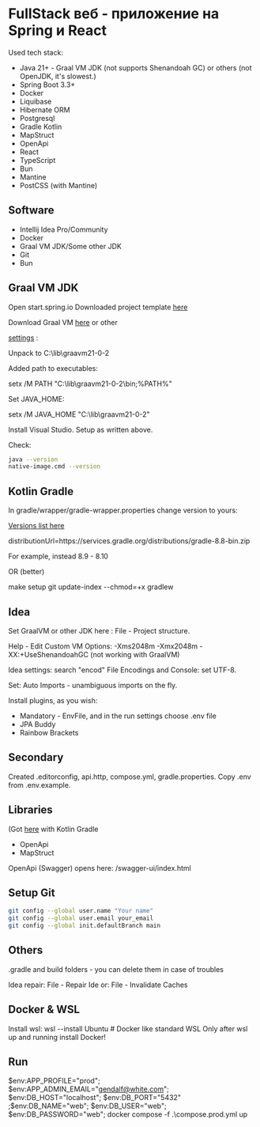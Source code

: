 # FullStack веб - приложение на Spring и React

Used tech stack:

- Java 21+ - Graal VM JDK (not supports Shenandoah GC) or others
(not OpenJDK, it's slowest.)
- Spring Boot 3.3+
- Docker
- Liquibase
- Hibernate ORM
- Postgresql
- Gradle Kotlin
- MapStruct
- OpenApi
- React
- TypeScript
- Bun
- Mantine
- PostCSS (with Mantine)

## Software

- Intellij Idea Pro/Community
- Docker
- Graal VM JDK/Some other JDK
- Git
- Bun

## Graal VM JDK
Open start.spring.io
Downloaded project template
[here](https://start.spring.io/#!type=gradle-project-kotlin&language=java&platformVersion=3.3.2&packaging=jar&jvmVersion=21&groupId=dev&artifactId=web&name=web&description=Web%20project%20with%20Spring%20Boot&packageName=dev.web&dependencies=native,devtools,lombok,configuration-processor,docker-compose,web,thymeleaf,security,oauth2-client,oauth2-resource-server,data-jpa,liquibase,postgresql,validation,mail,actuator,testcontainers,spring-shell)

Download Graal VM [here](https://github.com/graalvm/graalvm-ce-builds/releases) or other

[settings](https://www.graalvm.org/latest/docs/getting-started/windows/) :

Unpack to C:\lib\graavm21-0-2

Added path to executables:

setx /M PATH "C:\lib\graavm21-0-2\bin\;%PATH%"

Set JAVA_HOME:

setx /M JAVA_HOME "C:\lib\graavm21-0-2\"

Install Visual Studio. Setup as written above.

Check:
```bash
java --version
native-image.cmd --version
```

## Kotlin Gradle

In gradle/wrapper/gradle-wrapper.properties change version to yours:

[Versions list here](https://gradle.org/releases/)

distributionUrl=https\://services.gradle.org/distributions/gradle-8.8-bin.zip

For example, instead 8.9 - 8.10

OR (better)

make setup
git update-index --chmod=+x gradlew

## Idea

Set GraalVM or other JDK here : File - Project structure.

Help - Edit Custom VM Options:
-Xms2048m
-Xmx2048m
-XX:+UseShenandoahGC (not working with GraalVM)

Idea settings: search "encod"
File Encodings and Console: set UTF-8.

Set: Auto Imports - unambiguous imports on the fly.

Install plugins, as you wish:
- Mandatory - EnvFile, and in the run settings choose .env file
- JPA Buddy
- Rainbow Brackets


## Secondary

Created .editorconfig, api.http, compose.yml, gradle.properties.
Copy .env from .env.example.

## Libraries

(Got [here](https://mvnrepository.com/) with Kotlin Gradle
- OpenApi
- MapStruct

OpenApi (Swagger) opens here: /swagger-ui/index.html

## Setup Git

```bash
git config --global user.name "Your name"
git config --global user.email your_email
git config --global init.defaultBranch main
```

## Others
.gradle and build folders - you can delete them in case of troubles

Idea repair:  File - Repair Ide or: File - Invalidate Caches

## Docker & WSL
Install wsl: wsl --install Ubuntu # Docker like standard WSL
Only after wsl up and running install Docker!

## Run
$env:APP_PROFILE="prod"; $env:APP_ADMIN_EMAIL="gendalf@white.com"; $env:DB_HOST="localhost"; $env:DB_PORT="5432" ;$env:DB_NAME="web"; $env:DB_USER="web"; $env:DB_PASSWORD="web"; docker compose -f .\compose.prod.yml up
